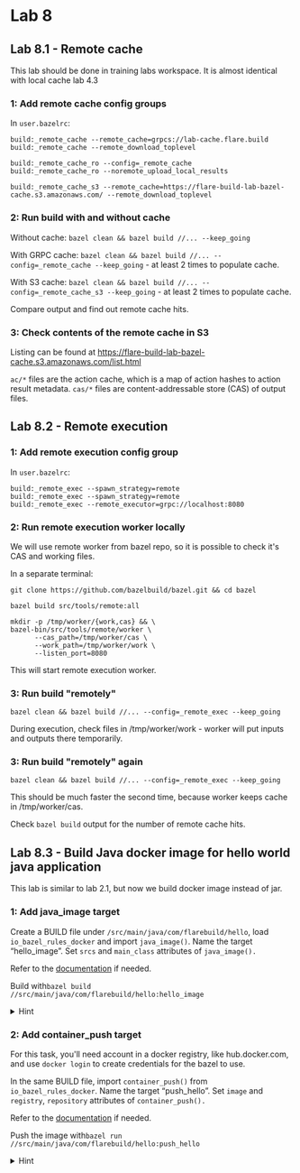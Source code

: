 # Lab 8

## Lab 8.1 - Remote cache

This lab should be done in training labs workspace. It is almost identical with local cache lab 4.3

### 1: Add remote cache config groups

In `user.bazelrc`:

```
build:_remote_cache --remote_cache=grpcs://lab-cache.flare.build
build:_remote_cache --remote_download_toplevel

build:_remote_cache_ro --config=_remote_cache
build:_remote_cache_ro --noremote_upload_local_results

build:_remote_cache_s3 --remote_cache=https://flare-build-lab-bazel-cache.s3.amazonaws.com/ --remote_download_toplevel
```

### 2: Run build with and without cache

Without cache: `bazel clean && bazel build //... --keep_going`

With GRPC cache: `bazel clean && bazel build //... --config=_remote_cache --keep_going` - at least 2 times to populate cache.

With S3 cache: `bazel clean && bazel build //... --config=_remote_cache_s3 --keep_going` - at least 2 times to populate cache.

Compare output and find out remote cache hits.

### 3: Check contents of the remote cache in S3

Listing can be found at https://flare-build-lab-bazel-cache.s3.amazonaws.com/list.html

`ac/*` files are the action cache, which is a map of action hashes to action result metadata.
`cas/*` files are content-addressable store (CAS) of output files.

## Lab 8.2 - Remote execution

### 1: Add remote execution config group

In `user.bazelrc`:

```
build:_remote_exec --spawn_strategy=remote
build:_remote_exec --spawn_strategy=remote
build:_remote_exec --remote_executor=grpc://localhost:8080
```

### 2: Run remote execution worker locally

We will use remote worker from bazel repo, so it is possible to check it's CAS and working files.

In a separate terminal:

```
git clone https://github.com/bazelbuild/bazel.git && cd bazel

bazel build src/tools/remote:all

mkdir -p /tmp/worker/{work,cas} && \
bazel-bin/src/tools/remote/worker \
      --cas_path=/tmp/worker/cas \
      --work_path=/tmp/worker/work \
      --listen_port=8080
```

This will start remote execution worker.

### 3: Run build "remotely"

`bazel clean && bazel build //... --config=_remote_exec --keep_going`

During execution, check files in /tmp/worker/work - worker will put inputs and outputs there temporarily.

### 3: Run build "remotely" again

`bazel clean && bazel build //... --config=_remote_exec --keep_going`

This should be much faster the second time, because worker keeps cache in /tmp/worker/cas.

Check `bazel build` output for the number of remote cache hits.

## Lab 8.3 - Build Java docker image for hello world java application

This lab is similar to lab 2.1, but now we build docker image instead of jar.

### 1: Add java_image target

Create a BUILD file under `/src/main/java/com/flarebuild/hello`, load `io_bazel_rules_docker` and import `java_image()`. Name the target “hello_image”. Set <code>srcs</code> and <code>main_class</code> attributes of <code>java_image().</code>

Refer to the [documentation](https://github.com/bazelbuild/rules_docker#java_image) if needed.

Build with<code>bazel build //src/main/java/com/flarebuild/hello:hello_image</code>

<details>
  <summary>Hint</summary> Build file should look like this:

```bazel
load("@io_bazel_rules_docker//java:image.bzl", "java_image")

java_image(
    name = "hello_image",
    srcs = ["Hello.java"],
    main_class = "com.flarebuild.hello.Hello",
)
```

</details>

### 2: Add container_push target

For this task, you'll need account in a docker registry, like hub.docker.com, and use `docker login` to create credentials for the bazel to use.

In the same BUILD file, import `container_push()` from `io_bazel_rules_docker`. Name the target “push_hello”. Set <code>image</code> and <code>registry</code>, <code>repository</code> attributes of <code>container_push().</code>

Refer to the [documentation](https://github.com/bazelbuild/rules_docker#java_image) if needed.

Push the image with<code>bazel run //src/main/java/com/flarebuild/hello:push_hello</code>

<details>
  <summary>Hint</summary> Build file may look like this:

```bazel
load(
    "@io_bazel_rules_docker//container:container.bzl",
    "container_push",
)

container_push(
    name = "push_hello",
    format = "Docker",
    image = ":hello_image",
    registry = "index.docker.io",
    repository = "<your docker hub id>/hello_image",
    tag = "{BUILD_TIMESTAMP}",
    tags = ["manual"],
)
```

</details>
